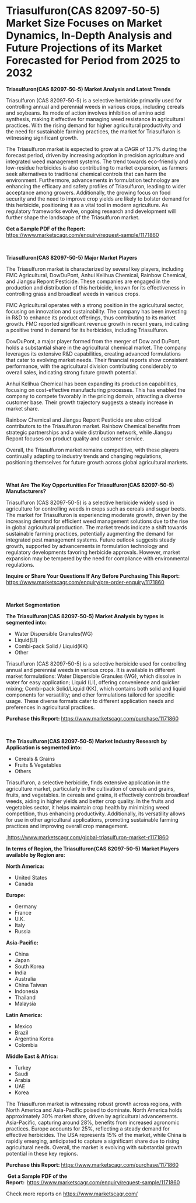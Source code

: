 <p><h1>Triasulfuron(CAS 82097-50-5) Market Size Focuses on Market Dynamics, In-Depth Analysis and Future Projections of its Market Forecasted for Period from 2025 to 2032</h1></p><p><strong>Triasulfuron(CAS 82097-50-5) Market Analysis and Latest Trends</strong></p>
<p><p>Triasulfuron (CAS 82097-50-5) is a selective herbicide primarily used for controlling annual and perennial weeds in various crops, including cereals and soybeans. Its mode of action involves inhibition of amino acid synthesis, making it effective for managing weed resistance in agricultural practices. With the rising demand for higher agricultural productivity and the need for sustainable farming practices, the market for Triasulfuron is witnessing significant growth.</p><p>The Triasulfuron market is expected to grow at a CAGR of 13.7% during the forecast period, driven by increasing adoption in precision agriculture and integrated weed management systems. The trend towards eco-friendly and low-residue herbicides is also contributing to market expansion, as farmers seek alternatives to traditional chemical controls that can harm the environment. Furthermore, advancements in formulation technology are enhancing the efficacy and safety profiles of Triasulfuron, leading to wider acceptance among growers. Additionally, the growing focus on food security and the need to improve crop yields are likely to bolster demand for this herbicide, positioning it as a vital tool in modern agriculture. As regulatory frameworks evolve, ongoing research and development will further shape the landscape of the Triasulfuron market.</p></p>
<p><strong>Get a Sample PDF of the Report:&nbsp;</strong> <a href="https://www.marketscagr.com/enquiry/request-sample/1171860?utm_campaign=3541&utm_medium=2&utm_source=Github&utm_content=ia&utm_term=30032025&utm_id=triasulfuroncas-82097-50-5">https://www.marketscagr.com/enquiry/request-sample/1171860</a></p>
<p>&nbsp;</p>
<p><strong>Triasulfuron(CAS 82097-50-5) Major Market Players</strong></p>
<p><p>The Triasulfuron market is characterized by several key players, including FMC Agricultural, DowDuPont, Anhui Kelihua Chemical, Rainbow Chemical, and Jiangsu Repont Pesticide. These companies are engaged in the production and distribution of this herbicide, known for its effectiveness in controlling grass and broadleaf weeds in various crops.</p><p>FMC Agricultural operates with a strong position in the agricultural sector, focusing on innovation and sustainability. The company has been investing in R&D to enhance its product offerings, thus contributing to its market growth. FMC reported significant revenue growth in recent years, indicating a positive trend in demand for its herbicides, including Triasulfuron.</p><p>DowDuPont, a major player formed from the merger of Dow and DuPont, holds a substantial share in the agricultural chemical market. The company leverages its extensive R&D capabilities, creating advanced formulations that cater to evolving market needs. Their financial reports show consistent performance, with the agricultural division contributing considerably to overall sales, indicating strong future growth potential.</p><p>Anhui Kelihua Chemical has been expanding its production capabilities, focusing on cost-effective manufacturing processes. This has enabled the company to compete favorably in the pricing domain, attracting a diverse customer base. Their growth trajectory suggests a steady increase in market share.</p><p>Rainbow Chemical and Jiangsu Repont Pesticide are also critical contributors to the Triasulfuron market. Rainbow Chemical benefits from strategic partnerships and a wide distribution network, while Jiangsu Repont focuses on product quality and customer service.</p><p>Overall, the Triasulfuron market remains competitive, with these players continually adapting to industry trends and changing regulations, positioning themselves for future growth across global agricultural markets.</p></p>
<p>&nbsp;</p>
<p><strong>What Are The Key Opportunities For Triasulfuron(CAS 82097-50-5) Manufacturers?</strong></p>
<p><p>Triasulfuron (CAS 82097-50-5) is a selective herbicide widely used in agriculture for controlling weeds in crops such as cereals and sugar beets. The market for Triasulfuron is experiencing moderate growth, driven by the increasing demand for efficient weed management solutions due to the rise in global agricultural production. The market trends indicate a shift towards sustainable farming practices, potentially augmenting the demand for integrated pest management systems. Future outlook suggests steady growth, supported by advancements in formulation technology and regulatory developments favoring herbicide approvals. However, market expansion may be tempered by the need for compliance with environmental regulations.</p></p>
<p><strong>Inquire or Share Your Questions If Any Before Purchasing This Report:</strong> <a href="https://www.marketscagr.com/enquiry/pre-order-enquiry/1171860?utm_campaign=3541&utm_medium=2&utm_source=Github&utm_content=ia&utm_term=30032025&utm_id=triasulfuroncas-82097-50-5">https://www.marketscagr.com/enquiry/pre-order-enquiry/1171860</a></p>
<p>&nbsp;</p>
<p><strong>Market Segmentation</strong></p>
<p><strong>The Triasulfuron(CAS 82097-50-5) Market Analysis by types is segmented into:</strong></p>
<p><ul><li>Water Dispersible Granules(WG)</li><li>Liquid(LI)</li><li>Combi-pack Solid / Liquid(KK)</li><li>Other</li></ul></p>
<p><p>Triasulfuron (CAS 82097-50-5) is a selective herbicide used for controlling annual and perennial weeds in various crops. It is available in different market formulations: Water Dispersible Granules (WG), which dissolve in water for easy application; Liquid (LI), offering convenience and quicker mixing; Combi-pack Solid/Liquid (KK), which contains both solid and liquid components for versatility; and other formulations tailored for specific usage. These diverse formats cater to different application needs and preferences in agricultural practices.</p></p>
<p><strong>Purchase this Report:&nbsp;</strong><a href="https://www.marketscagr.com/purchase/1171860?utm_campaign=3541&utm_medium=2&utm_source=Github&utm_content=ia&utm_term=30032025&utm_id=triasulfuroncas-82097-50-5">https://www.marketscagr.com/purchase/1171860</a></p>
<p>&nbsp;</p>
<p><strong>The Triasulfuron(CAS 82097-50-5) Market Industry Research by Application is segmented into:</strong></p>
<p><ul><li>Cereals & Grains</li><li>Fruits & Vegetables</li><li>Others</li></ul></p>
<p><p>Triasulfuron, a selective herbicide, finds extensive application in the agriculture market, particularly in the cultivation of cereals and grains, fruits, and vegetables. In cereals and grains, it effectively controls broadleaf weeds, aiding in higher yields and better crop quality. In the fruits and vegetables sector, it helps maintain crop health by minimizing weed competition, thus enhancing productivity. Additionally, its versatility allows for use in other agricultural applications, promoting sustainable farming practices and improving overall crop management.</p></p>
<p><a href="https://www.marketscagr.com/global-triasulfuron-market-r1171860?utm_campaign=3541&utm_medium=2&utm_source=Github&utm_content=ia&utm_term=30032025&utm_id=triasulfuroncas-82097-50-5">&nbsp;https://www.marketscagr.com/global-triasulfuron-market-r1171860</a></p>
<p><strong>In terms of Region, the Triasulfuron(CAS 82097-50-5) Market Players available by Region are:</strong></p>
<p>
    <p> <strong> North America: </strong>
        <ul>
            <li>United States</li>
            <li>Canada</li>
        </ul>
        </p> 
    <p> <strong> Europe: </strong>
        <ul>
            <li>Germany</li>
            <li>France</li>
            <li>U.K.</li>
            <li>Italy</li>
            <li>Russia</li>
        </ul>
        </p> 
    <p> <strong> Asia-Pacific: </strong>
        <ul>
            <li>China</li>
            <li>Japan</li>
            <li>South Korea</li>
            <li>India</li>
            <li>Australia</li>
            <li>China Taiwan</li>
            <li>Indonesia</li>
            <li>Thailand</li>
            <li>Malaysia</li>
        </ul>
        </p> 
    <p> <strong> Latin America: </strong>
        <ul>
            <li>Mexico</li>
            <li>Brazil</li>
            <li>Argentina Korea</li>
            <li>Colombia</li>
        </ul>
        </p> 
    <p> <strong> Middle East & Africa: </strong>
        <ul>
            <li>Turkey</li>
            <li>Saudi</li>
            <li>Arabia</li>
            <li>UAE</li>
            <li>Korea</li>
        </ul>
    </p>
    </p>
<p><p>The Triasulfuron market is witnessing robust growth across regions, with North America and Asia-Pacific poised to dominate. North America holds approximately 30% market share, driven by agricultural advancements. Asia-Pacific, capturing around 28%, benefits from increased agronomic practices. Europe accounts for 25%, reflecting a steady demand for effective herbicides. The USA represents 15% of the market, while China is rapidly emerging, anticipated to capture a significant share due to rising agricultural needs. Overall, the market is evolving with substantial growth potential in these key regions.</p></p>
<p><strong>Purchase this Report: </strong><a href="https://www.marketscagr.com/purchase/1171860?utm_campaign=3541&utm_medium=2&utm_source=Github&utm_content=ia&utm_term=30032025&utm_id=triasulfuroncas-82097-50-5">https://www.marketscagr.com/purchase/1171860</a></p>
<p>&nbsp;<strong>Get a Sample PDF of the Report:&nbsp;&nbsp;</strong><a href="https://www.marketscagr.com/enquiry/request-sample/1171860?utm_campaign=3541&utm_medium=2&utm_source=Github&utm_content=ia&utm_term=30032025&utm_id=triasulfuroncas-82097-50-5">https://www.marketscagr.com/enquiry/request-sample/1171860</a></p>
<p><strong></strong></p>
<p>Check more reports on <a href="https://www.marketscagr.com/?utm_campaign=3541&utm_medium=2&utm_source=Github&utm_content=ia&utm_term=30032025&utm_id=triasulfuroncas-82097-50-5">https://www.marketscagr.com/</a></p>